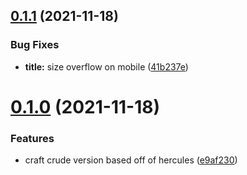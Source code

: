 ## [0.1.1](https://github.com/SugarF0x/artocracy/compare/v0.1.0...v0.1.1) (2021-11-18)


### Bug Fixes

* **title:** size overflow on mobile ([41b237e](https://github.com/SugarF0x/artocracy/commit/41b237e298fa1f6681ba3f66a4d98898aa830811))



# [0.1.0](https://github.com/SugarF0x/artocracy/compare/e9af23067bf4edd0d68c75d28716beb6fb07642c...v0.1.0) (2021-11-18)


### Features

* craft crude version based off of hercules ([e9af230](https://github.com/SugarF0x/artocracy/commit/e9af23067bf4edd0d68c75d28716beb6fb07642c))



